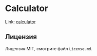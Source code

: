 # Calculator

Link: [calculator](http://ligalaiz.github.io/calculator/)

## Лицензия

Лицензия MIT, смотрите файл `License.md`.